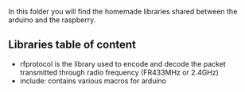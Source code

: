 In this folder you will find the homemade libraries shared between the arduino
and the raspberry.

## Libraries table of content

* rfprotocol is the library used to encode and decode the packet transmitted
through radio frequency (FR433MHz or 2.4GHz)
* include: contains various macros for arduino
